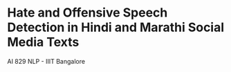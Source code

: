# Hate and Offensive Speech Detection in Hindi and Marathi Social Media Texts
AI 829 NLP - IIIT Bangalore
